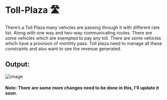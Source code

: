 # Toll-Plaza 🛣️
<p>There’s a Toll Plaza many vehicles are passing through it with different rate list. Along with one way and two-way communicating routes. There are some vehicles which are exempted to pay any toll. There are some vehicles which have a provision of monthly pass. Toll plaza need to manage all these constraints and also want to see the revenue generated.<br/></p>

## Output:
![image](https://user-images.githubusercontent.com/66107248/218107582-4a4cc431-a218-4a8d-9230-2f21efbece88.png)

#### Note: There are some more changes need to be done in this, I'll update it soon.


